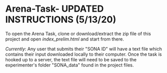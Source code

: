 # Arena-Task- UPDATED INSTRUCTIONS (5/13/20)
To open the Arena Task, clone or download/extract the zip file of this project and open *index_prelim.html* and start from there.

*Currently*: Any user that submits their "SONA ID" will have a text file which contains their input downloaded locally to their computer. Once the task is hooked up to a server, the text file will need to be saved to the experimenter's folder "SONA_data" found in the project files.
